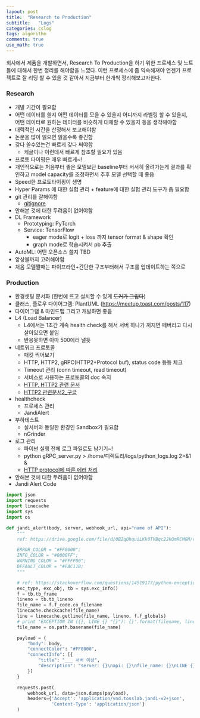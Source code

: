 ```yaml
---
layout: post
title:  "Research to Production"
subtitle:   "Logs"
categories: cslog
tags: algorithm
comments: true
use_math: true
---
```


회사에서 제품을 개발하면서, Research To Production을 하기 위한 프로세스 및 노트들에 대해서 한번 정리를 해야함을 느꼈다. 이런 프로세스에 좀 익숙해져야 언젠가 프로젝트로 잘 리딩 할 수 있을 것 같아서 지금부터 한개씩 정리해보고자한다.


### Research
- 개발 기간이 필요함
- 어떤 데이터를 쓸지 어떤 데이터를 모을 수 있을지 어디까지 라벨링 할 수 있을지, 어떤 데이터로 원하는 데이터를 비슷하게 대체할 수 있을지 등을 생각해야함
- 대략적인 시간을 산정해서 보고해야함
- 논문을 많이 읽으면 읽을수록 좋긴함
- 갖다 쓸수있는건 빠르게 갖다 써야함
  - 케글이나 이런데서 빠르게 참조할 필요가 있음
- 프로토 타이핑은 매우 빠르게~!
- 개인적으로는 처음부터 좋은 모델보단 baseline부터 서서히 올려가는게 결과를 확인하고 model capacity를 조정하면서 추후 모델 선택할 때 좋음
- Speed한 프로토타이핑이 생명
- Hyper Params 에 대한 실험 관리 + feature에 대한 실험 관리 도구가 좀 필요함
- git 관리를 잘해야함
  - [gitignore](https://www.gitignore.io/)
- 안해본 것에 대한 두려움이 없어야함
- DL Framework
  - Prototyping: PyTorch
  - Service: TensorFlow
    - eager mode로 logit + loss 까지 tensor format & shape 확인
    - graph mode로 학습시켜서 pb 추출
- AutoML: 어떤 오픈소스 쓸지 TBD
- 앙상블까지 고려해야함
- 처음 모델짤때는 파이프라인+간단한 구조부터해서 구조를 업데이트하는 쪽으로


### Production
- 환경셋팅 문서화 (한번에 뜨고 설치할 수 있게 ~~도커가 그립다~~)
- 클래스, 플로우 다이어그램: PlantUML (https://meetup.toast.com/posts/117)
- 다이어그램 & 마인드맵 그리고 개발하면 좋음
- L4 (Load Balancer)
  - L4에서는 1초간 계속 health check를 해서 서버 하나가 꺼지면 떼버리고 다시 살아있으면 붙임
  - 반응못하면 아마 500에러 낼듯
- 네트워크 프로토콜
  - 패킷 찍어보기
  - HTTP, HTTP2, gRPC(HTTP2+Protocol buf), status code 등등 체크
  - Timeout 관리 (conn timeout, read timeout)
  - 서비스로 사용하는 프로토콜의 doc 숙지
  - [HTTP, HTTP2 관련 문서](https://www.popit.kr/%EB%82%98%EB%A7%8C-%EB%AA%A8%EB%A5%B4%EA%B3%A0-%EC%9E%88%EB%8D%98-http2/)
  - [HTTP2 관련문서2_구글](https://developers.google.com/web/fundamentals/performance/http2/?hl=ko)
- healthcheck
  - 프로세스 관리
  - JandiAlert
- 부하테스트
  - 실서버와 동일한 환경인 Sandbox가 필요함
  - nGrinder
- 로그 관리
  - 파이썬 실행 전체 로그 파일로도 남기기~!
  - python gRPC_server.py > /home/디렉토리/logs/python_logs.log 2>&1 &
  - [HTTP protocol에 따른 에러 처리](https://hyeonstorage.tistory.com/97)
- 안해본 것에 대한 두려움이 없어야함
- Jandi Alert Code

```python
import json
import requests
import linecache
import sys
import os

def jandi_alert(body, server, webhook_url, api="name of API"):
    """
    ref: https://drive.google.com/file/d/0B2qOhquiLKk0TVBqc2JkQmRCMGM/view

    ERROR_COLOR = "#FF0000";
    INFO_COLOR = "#0000FF";
    WARNING_COLOR = "#FFFF00";
    DEFAULT_COLOR = "#FAC11B;
    """

    # ref: https://stackoverflow.com/questions/14519177/python-exception-handling-line-number
    exc_type, exc_obj, tb = sys.exc_info()
    f = tb.tb_frame
    lineno = tb.tb_lineno
    file_name = f.f_code.co_filename
    linecache.checkcache(file_name)
    line = linecache.getline(file_name, lineno, f.f_globals)
    # print 'EXCEPTION IN ({}, LINE {} "{}"): {}'.format(filename, lineno, line.strip(), exc_obj)
    file_name = os.path.basename(file_name)

    payload = {
        "body": body,
        "connectColor": "#FF0000",
        "connectInfo": [{
            "title": "___ 서버 이상",
            "description": "server: {}\napi: {}\nfile_name: {}\nLINE {} '{}': {}".format(server, api, file_name, lineno, line.strip(), exc_obj)
        }]
    }

    requests.post(
        webhook_url, data=json.dumps(payload),
        headers={'Accept': 'application/vnd.tosslab.jandi-v2+json',
                 'Content-Type': 'application/json'}
    )


```
